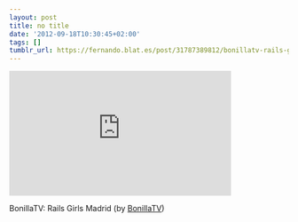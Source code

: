 ```yaml
---
layout: post
title: no title
date: '2012-09-18T10:30:45+02:00'
tags: []
tumblr_url: https://fernando.blat.es/post/31787389812/bonillatv-rails-girls-madrid-by-bonillatv
---
```

<iframe width="400" height="225" id="youtube_iframe" src="https://www.youtube.com/embed/6d31G7nRG-Q?feature=oembed&amp;enablejsapi=1&amp;origin=https://safe.txmblr.com&amp;wmode=opaque" frameborder="0" allow="accelerometer; autoplay; encrypted-media; gyroscope; picture-in-picture" allowfullscreen></iframe>  

BonillaTV: Rails Girls Madrid (by [BonillaTV](http://www.youtube.com/watch?feature=player_embedded&v=6d31G7nRG-Q))
